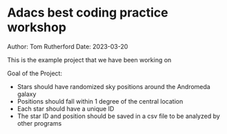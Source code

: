 # Adacs best coding practice workshop

Author: Tom Rutherford
Date: 2023-03-20

This is the example project that we have been working on

Goal of the Project:
- Stars should have randomized sky positions around the Andromeda galaxy
- Positions should fall within 1 degree of the central location
- Each star should have a unique ID
- The star ID and position should be saved in a csv file to be analyzed by other programs
